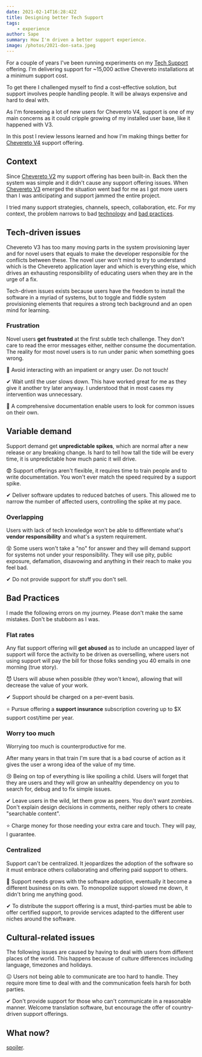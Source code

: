 ```yaml
---
date: 2021-02-14T16:28:42Z
title: Designing better Tech Support
tags:
    - experience
author: Sape
summary: How I'm driven a better support experience.
image: /photos/2021-don-sata.jpeg
---
```


For a couple of years I've been running experiments on my [Tech Support](https://chevereto.com/support) offering. I'm delivering support for ~15,000 active Chevereto installations at a minimum support cost.

To get there I challenged myself to find a cost-effective solution, but support involves people handling people. It will be always expensive and hard to deal with.

As I'm foreseeing a lot of new users for Chevereto V4, support is one of my main concerns as it could cripple growing of my installed user base, like it happened with V3.

In this post I review lessons learned and how I'm making things better for [Chevereto V4](https://github.com/chevereto/chevereto) support offering.

## Context

Since [Chevereto V2](https://github.com/Chevereto/chevereto-2) my support offering has been built-in. Back then the system was simple and it didn't cause any support offering issues. When  [Chevereto V3](https://chevereto.com/releases#v3_0_0) emerged the situation went bad for me as I got more users than I was  anticipating and support jammed the entire project.

I tried many support strategies, channels, speech, collaboration, etc. For my context, the problem narrows to bad [technology](#tech-driven-issues) and [bad practices](#bad-practices).

## Tech-driven issues

Chevereto V3 has too many moving parts in the system provisioning layer and for novel users that equals to make the developer responsible for the conflicts between these. The novel user won't mind to try to understand which is the Chevereto application layer and which is everything else, which drives an exhausting responsibility of educating users when they are in the urge of a fix.

Tech-driven issues exists because users have the freedom to install the software in a myriad of systems, but to toggle and fiddle system provisioning elements that requires a strong tech background and an open mind for learning.

### Frustration

Novel users **get frustrated** at the first subtle tech challenge. They don't care to read the error messages either, neither consume the documentation. The reality for most novel users is to run under panic when something goes wrong.

🤬 Avoid interacting with an impatient or angry user. Do not touch!

✔ Wait until the user slows down. This have worked great for me as they give it another try later anyway. I understood that in most cases my intervention was unnecessary.

🔮 A comprehensive documentation enable users to look for common issues on their own.

## Variable demand

Support demand get **unpredictable spikes**, which are normal after a new release or any breaking change. Is hard to tell how tall the tide will be every time, it is unpredictable how much panic it will drive.

😨 Support offerings aren't flexible, it requires time to train people and to write documentation. You won't ever match the speed required by a support spike.

✔ Deliver software updates to reduced batches of users. This allowed me to narrow the number of affected users, controlling the spike at my pace.

### Overlapping

Users with lack of tech knowledge won't be able to differentiate what's **vendor responsibility** and what's a system requirement.

😵 Some users won't take a "no" for answer and they will demand support for systems not under your responsibility. They will use pity, public exposure, defamation, disavowing and anything in their reach to make you feel bad.

✔ Do not provide support for stuff you don't sell.

## Bad Practices

I made the following errors on my journey. Please don't make the same mistakes. Don't be stubborn as I was.

### Flat rates

Any flat support offering will **get abused** as to include an uncapped layer of support will force the activity to be driven as overselling, where users not using support will pay the bill for those folks sending you 40 emails in one morning (true story).

😈 Users will abuse when possible (they won't know), allowing that will decrease the value of your work.

✔ Support should be charged on a per-event basis.

⭐️ Pursue offering a **support insurance** subscription covering up to $X support cost/time per year.

### Worry too much

Worrying too much is counterproductive for me.

After many years in that train I'm sure that is a bad course of action as it gives the user a wrong idea of the value of my time.

😢 Being on top of everything is like spoiling a child. Users will forget that they are users and they will grow an unhealthy dependency on you to search for, debug and to fix simple issues.

✔ Leave users in the wild, let them grow as peers. You don't want zombies. Don't explain design decisions in comments, neither reply others to create "searchable content".

⭐️ Charge money for those needing your extra care and touch. They will pay, I guarantee.

### Centralized

Support can't be centralized. It jeopardizes the adoption of the software so it must embrace others collaborating and offering paid support to others.

🤯 Support needs grows with the software adoption, eventually it become a different business on its own. To monopolize support slowed me down, it didn't bring me anything good.

✔ To distribute the support offering is a must, third-parties must be able to offer certified support, to provide services adapted to the different user niches around the software.

## Cultural-related issues

The following issues are caused by having to deal with users from different places of the world. This happens because of culture differences including language, timezones and holidays.

😖 Users not being able to communicate are too hard to handle. They require more time to deal with and the communication feels harsh for both parties.

✔ Don't provide support for those who can't communicate in a reasonable manner. Welcome translation software, but encourage the offer of country-driven support offerings.

## What now?

[spoiler](https://www.youtube.com/watch?v=t2cQWCPDBC0&t=17s).
